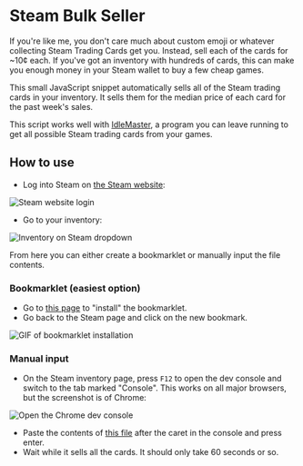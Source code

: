 # Steam Bulk Seller

If you're like me, you don't care much about custom emoji or whatever collecting Steam Trading Cards get you. Instead, sell each of the cards for ~10¢ each. If you've got an inventory with hundreds of cards, this can make you enough money in your Steam wallet to buy a few cheap games.

This small JavaScript snippet automatically sells all of the Steam trading cards in your inventory. It sells them for the median price of each card for the past week's sales.

This script works well with [IdleMaster](http://steamidlemaster.com/), a program you can leave running to get all possible Steam trading cards from your games.

## How to use

- Log into Steam on [the Steam website](https://steamcommunity.com/login):

![Steam website login](https://raw.githubusercontent.com/milkey-mouse/SteamBulkSeller/master/steam_signin.jpg)

- Go to your inventory:

![Inventory on Steam dropdown](https://raw.githubusercontent.com/milkey-mouse/SteamBulkSeller/master/inventory_dropdown.jpg)

From here you can either create a bookmarklet or manually input the file contents.

### Bookmarklet (easiest option)
- Go to [this page](https://milkey-mouse.github.io/SteamBulkSeller/) to "install" the bookmarklet.
- Go back to the Steam page and click on the new bookmark.

![GIF of bookmarklet installation](https://raw.githubusercontent.com/milkey-mouse/SteamBulkSeller/master/drag-bookmarklet.gif)

### Manual input
- On the Steam inventory page, press `F12` to open the dev console and switch to the tab marked "Console". This works on all major browsers, but the screenshot is of Chrome:

![Open the Chrome dev console](https://raw.githubusercontent.com/milkey-mouse/SteamBulkSeller/master/chrome_dev_console.jpg)

- Paste the contents of [this file](https://github.com/milkey-mouse/SteamBulkSeller/blob/master/steam-bulk-sell.js) after the caret in the console and press enter.
- Wait while it sells all the cards. It should only take 60 seconds or so.
